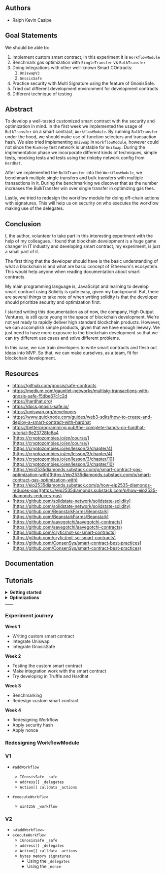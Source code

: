 ## Authors
* Ralph Kevin Casipe

## Goal Statements
We should be able to:
1. Implement custom smart contract, in this experiment it is `WorkflowModule`
2. Benchmark gas optimization with `SingleTransfer` vs `BulkTransfer`
3. Doing integrations with other well-known Smart COntracts:
   1. `UniswapV3`
   2. `GnosisSafe`
4. Practice security with Multi Signature using the feature of GnosisSafe.
5. Tried out different development environment for development contracts
6. Different technique of testing

<!-- TODO: Finish up Abstract -->
## Abstract
To develop a well-tested customized smart contract with the security and optimization in mind. In the first week we implemented the usage of `BulkTransfer` on a smart contract, `WorkflowModule`. By running `BulkTransfer` under the hood, we should make use of function selectors and transaction hash. We also tried implementing `UniSwap` in `WorkflowModule`, however could not since the `Rinkeby` test network is unstable for `UniSwap`. During the implementation phase we incorporate different kinds of techniques, simple tests, mocking tests and tests using the rinkeby network config from `Hardhat`. 

After we implemented the `BulkTransfer` into the `WorkflowModule`, we benchmark multiple single transfers and bulk transfers with multiple transactions in it. During the benchmarking we discover that as the number increases the BulkTransfer win over single transfer in optimizing gas fees. 

Lastly, we tried to redesign the workflow module for doing off-chain actions with signatures. This will help us on security on who executes the workflow making use of the delegates.

## Conclusion
I, the author, volunteer to take part in this interesting experiment with the help of my colleagues. I found 
that blockhain development is a huge game changer in IT industry and developing smart contract, my experiment, is just a small part of it.

The first thing that the developer should have is the basic understanding of what a blockchain is and what are basic concept of Ethereum's ecosystem. This would help anyone when reading documentation about smart contracts.

My main programming language is, JavaScript and learning to develop smart contract using Solidity is quite easy, given my background. But, there are several things to take note of when writing solidity is that the developer should prioritize security and optimization first.

I started writing this documentation as of now, the company, High Output Ventures, is still quite young in the space of blockchain development. We're not yet ready to rapidly deliver high standard blockchain products. However, we can accomplish simple products, given that we have enough leeway. We just need to have more exposure to the blockchain development so that we can try different use cases and solve different problems.

In this case, we can train developers to write smart contracts and flesh out ideas into MVP. So that, we can make ourselves, as a team, fit for blockchain development.

## Resources
* https://github.com/gnosis/safe-contracts
* https://medium.com/gauntlet-networks/multisig-transactions-with-gnosis-safe-f5dbe67c1c2d
* https://hardhat.org/
* https://docs.gnosis-safe.io/
* https://uniswap.org/developers
* https://www.quicknode.com/guides/web3-sdks/how-to-create-and-deploy-a-smart-contract-with-hardhat
* https://betterprogramming.pub/the-complete-hands-on-hardhat-tutorial-9e23728fc8a4
* [https://cryptozombies.io/en/course/](https://cryptozombies.io/en/course/)
* [https://cryptozombies.io/en/lesson/3/chapter/4](https://cryptozombies.io/en/lesson/3/chapter/4)
* [https://cryptozombies.io/en/lesson/3/chapter/10](https://cryptozombies.io/en/lesson/3/chapter/10)
* [https://eip2535diamonds.substack.com/p/smart-contract-gas-optimization-with](https://eip2535diamonds.substack.com/p/smart-contract-gas-optimization-with)
* [https://eip2535diamonds.substack.com/p/how-eip2535-diamonds-reduces-gas](https://eip2535diamonds.substack.com/p/how-eip2535-diamonds-reduces-gas)
* [https://github.com/solidstate-network/solidstate-solidity](https://github.com/solidstate-network/solidstate-solidity)
* [https://github.com/BeanstalkFarms/Beanstalk](https://github.com/BeanstalkFarms/Beanstalk)
* [https://github.com/aavegotchi/aavegotchi-contracts](https://github.com/aavegotchi/aavegotchi-contracts)
* [https://github.com/crytic/not-so-smart-contracts](https://github.com/crytic/not-so-smart-contracts)
* [https://github.com/ConsenSys/smart-contract-best-practices](https://github.com/ConsenSys/smart-contract-best-practices)


## Documentation

## Tutorials
<details>
  <summary><b>Getting started</b></summary>

  Create the project directory
  ```sh
  ~ $  mkdir getting-started; cd getting-started
  ```

  Initializing the NodeJS project
  ```sh
  ~/getting-started $ npm init -y
  ```

  Finding developments tools for smart contract development
  - Truffle Suite
  - Brownie
  - Dapp Tools
  - Foundry
  - **Hardhat**
  - Remix

  **Using hardhat**

  Install `hardhat`
  ```sh
  ~/getting-started $ npm install -D hardhat
  ```

  Barebones installation using `TypeScript`
  ```sh
  ~/getting-started $ npx hardhat 


  Welcome to Hardhat v2.0.8

  ? What do you want to do? …
    Create a sample project
    Create an advanced sample project
  > Create an advanced sample project that uses TypeScript
    Create an empty hardhat.config.js
    Quit
  ```

  > 💡 **TIP**
  > 
  >Hardhat will let you know how, but, in case you missed it, you can install them with,
  > ```sh
  >npm install -D @nomiclabs/hardhat-waffle ethereum-waffle chai @nomiclabs/hardhat-ethers ethers
  >```

  Add this rule in `eslintrc.js`
  ```js
  'prettier/prettier': ['error', { singleQuote: true, trailingComma: true, semi: true }]
  ```

  Update the `"test"` iln `package.json`
  From:
  ```json
  "scripts": {
    "test": "echo \"Error: no test specified\" && exit 1"
  }
  ```
  To:
  ```json
  "scripts": {
    "test": "hardhat test"
  }
  ```

  Install `chai-as-promised`
  ```sh
  npm i -D chai-as-promised @types/chai-as-promised
  ```

  Update the test
  ```ts
  import { expect, use } from "chai";
  import { ethers } from "hardhat";
  import chaiAsPromised from 'chai-as-promised';

  use(chaiAsPromised);

  describe("Lottery", function () {
    it('should be deployed', async () => {
      const Lottery = await ethers.getContractFactory('Lottery');

      await expect(Lottery.deploy('test')).to.eventually.fulfilled;
    });
  });
  ```
  Run the test above using `npm t` and **it will fail**.
  ```sh
    Lottery
      1) should be deployed


    0 passing (634ms)
    1 failing

    1) Lottery
        should be deployed:
      HardhatError: HH700: Artifact for contract "Lottery" not found. 
  ```

  Update the `Greeter.sol` to `Lottery.sol` to this:
  ```solidity
  //SPDX-License-Identifier: Unlicense
  pragma solidity ^0.8.0;

  contract Lottery {
      string private greeting;

      constructor(string memory _greeting) {
          greeting = _greeting;
      }

      function greet() public view returns (string memory) {
          return greeting;
      }

      function setGreeting(string memory _greeting) public {
          greeting = _greeting;
      }
  }
  ```
  Run the test again, `npm t` and it will pass:
  ```sh
    Lottery
      ✓ should be deployed (765ms)


    1 passing (766ms)
  ```

  We're going to remove the `constructor`, `#greet`, `setGreeting` and `.greeting`
  ```solidity
  //SPDX-License-Identifier: Unlicense
  pragma solidity ^0.8.0;

  contract Lottery {}
  ```

  Update the test so that we're expecting a method, `sum`.
  ```ts
  describe('#sum', () => {
    it('should have sum method', async () => {
      expect(contract.sum).to.be.exist;
    });
  });
  ```

  Run the tests and expect it to fail.
  ```
  FAILED
  ```

  Update the `Lottery.sol`
  ```
  //SPDX-License-Identifier: Unlicense
  pragma solidity ^0.8.0;

  contract Lottery {
    function sum() public {}
  }
  ```

  Run the tests and it will pass
  ```
  PASSED
  ```

  Update the test to have fully functional `#sum`
  ```ts
  describe('#sum', () => {
    it('should have sum method', async () => {
      expect(contract.sum).to.be.exist;
    });

    it('should return 3 when the given parametes are 1 and 2', async () => {
      const sum = await contract.sum(1, 2);

      expect(sum).to.be.exist;
    });
  });
  ```

  The test would fail again
  ```
  FAILED
  ```

  Update the `Lottery.sol` to pass the failing test
  ```
  //SPDX-License-Identifier: Unlicense
  pragma solidity ^0.8.0;

  contract Lottery {
    function sum(uint _a, uint _b) public pure returns(uint) {
        return _a + _b;
    }
  }
  ```

  Let deploy this contract in `Rinkeby` test network:
  Update your `hardhat.config.ts`
  ```ts
  ...

  const config: HardhatUserConfig = {
    solidity: "0.8.4",
    networks: {
      rinkeby: {
        url: process.env.RINKEBY_URL || "",
        accounts:
          process.env.PRIVATE_KEY !== undefined ? [process.env.PRIVATE_KEY] : [],
      },
    },
    gasReporter: {
      enabled: process.env.REPORT_GAS !== undefined,
      currency: "USD",
    },
    etherscan: {
      apiKey: process.env.ETHERSCAN_API_KEY
    },
    mocha: {
      bail: true,
    },
  };

  export default config;
  ```

  Choosing Node Providers:
  1. Infura
  2. **Alchemy**

  Registering to **Alchemy**

  Registering to **Etherscan**

  Exporting your private key in **Metamask**

  Update your `.env` file

  ```sh
  ETHERSCAN_API_KEY=<YOUR ETHERSCAN API KEY>
  RINKEBY_URL=<YOUR ALCHEMY API KEY>
  PRIVATE_KEY=<YOU ACCOUNT PRIVATE FROM METAMASK>
  ```
  
  Update your `scripts/deploy.ts`
  ```ts
  async function main() {
    // Hardhat always runs the compile task when running scripts with its command
    // line interface.
    //
    // If this script is run directly using `node` you may want to call compile
    // manually to make sure everything is compiled
    // await hre.run('compile');

    const owner = ethers.provider.getSigner('You accounts address');

    // We get the contract to deploy
    const Lottery = await ethers.getContractFactory("Lottery");
    const contract = await Lottery.deploy();

    await contract.deployed();

    console.log("Lottery deployed to:", contract.address);
  }
  ```

  Update your `package.json`
  ```json
  "scripts": {
    ...
    "deploy": "hardhat run scripts/deploy.ts --network rinkeby"
  }
  ```

  Run this command:
  ```sh
  npm run deploy rinkeby
  ```

  After that copy the contract address of the Lottery for verification

  And run:
  ```
  npx hardhat verifiy --network rinkeby <Lottery's contract address>
  ```
</details>

<details>
  <summary><b>Optimizations</b></summary>


  Structuring `struct`

  ```
  struct ExpensiveStruct {
    address addressOne;
    uint8 numberOne;
    string stringOne;
    uint8 numberTwo;
    address addressTwo;
    string stringTwo;
  }

  struct CheapStruct {
    address addressOne;
    address addressTwo;
    uint8 numberOne;
    uint8 numberTwo;
    string stringOne;
    string stringTwo;
  }
  ```

  **View functions don’t cost Gas**

  `view` functions don't cost any gas when they're called externally by a user.

  This is because `view` functions don't actually change anything on the blockchain – they only read the data. So marking a function with `view` tells `web3.js` that it only needs to query your local Ethereum node to run the function, and it doesn't actually have to create a transaction on the blockchain (which would need to be run on every single node, and cost gas).

  We'll cover setting up web3.js with your own node later. But for now, the big takeaway is that you can optimize your DApp's gas usage for your users by using read-only `external view` functions wherever possible.

  ```solidity
  contract MyContract {
    ...
    struct User {
      ...,
      string name;
    }
    
    User[] public users;

    function getNameByUser(uint userId) external view returns(string memory) {
      return users[userId].name;
    }
  }
  ```

  > *Note: If a `view` function is called internally from another function in the same contract that is **not** a `view` function, it will still cost gas. This is because the other function creates a transaction on Ethereum, and will still need to be verified from every node. So `view` functions are only free when they're called externally.*
  
  **Reading constants and immutable variables**

  ```solidity
  contract CallMyName {
    string public NAME = "ETH"; // Expensive 24586 Gas
    string public constant CONSTANT_NAME = "ETH"; // Cheap 21865 Gas
  }
  ```

  **Reading and writing local variables**

  Expensive:

  ```solidity
  contract Expensive {
    uint16[] public myArray;
    uint16 public myCounter = 0;

    function run() external {                
      for(uint256 index; index < myArray.length; index++) { // state reads
        myCounter++; // state reads and writes
      }        
    }
  }
  ```

  Cheap:

  ```solidity
  contract Cheap {
    uint16[] public myArray;
    uint16 public stateCounter = 0;

    function run() external {
        uint16 length = myArray.length; // one state read
        uint16 localCounter = myCounter; // one state read
    
        for(uint16 index; index < length; index++) { // local reads
            localCounter++; // local reads and writes  
        }
    
        stateCounter = localCounter; // one state write
    }
  }
  ```

  **Reading `calldata` variables like `calldata` arrays and structs.**
</details>
____

### Experiment journey
**Week 1**
- Writing custom smart contract
- Integrate Uniswap
- Integrate GnosisSafe

**Week 2**
- Testing the custom smart contract
- Make integration work with the smart contract
- Try developing in Truffle and Hardhat

**Week 3**
- Benchmarking
- Redesign custom smart contract

**Week 4**
- Redesigning Workflow
- Apply security hash
- Apply nonce


### Redesigning WorkflowModule
### V1
- `#addWorkflow`
  - `IGnosisSafe _safe`
  - `address[] _delegates`
  - `Action[] calldata _actions`

- `#executeWorkflow`
  - `uint256 _workflow`

### V2
- ~`#addWorkflow`~
- `executeWorkflow`
  - `IGnosisSafe _safe`
  - `address[] _delegates`
  - `Action[] calldata _actions`
  - `bytes memory signatures`
    - Using the `_delegates`
    - Using the `_nonce`

